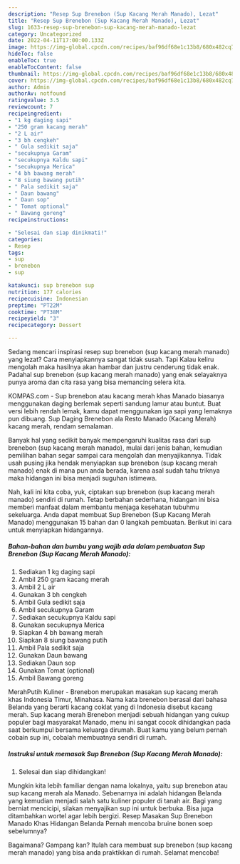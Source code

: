 ```yaml
---
description: "Resep Sup Brenebon (Sup Kacang Merah Manado), Lezat"
title: "Resep Sup Brenebon (Sup Kacang Merah Manado), Lezat"
slug: 1633-resep-sup-brenebon-sup-kacang-merah-manado-lezat
category: Uncategorized
date: 2022-04-11T17:00:00.133Z
image: https://img-global.cpcdn.com/recipes/baf96df68e1c13b8/680x482cq70/sup-brenebon-sup-kacang-merah-manado-foto-resep-utama.jpg
hideToc: false
enableToc: true
enableTocContent: false
thumbnail: https://img-global.cpcdn.com/recipes/baf96df68e1c13b8/680x482cq70/sup-brenebon-sup-kacang-merah-manado-foto-resep-utama.jpg
cover: https://img-global.cpcdn.com/recipes/baf96df68e1c13b8/680x482cq70/sup-brenebon-sup-kacang-merah-manado-foto-resep-utama.jpg
author: Admin
authorAv: notfound
ratingvalue: 3.5
reviewcount: 7
recipeingredient:
- "1 kg daging sapi"
- "250 gram kacang merah"
- "2 L air"
- "3 bh cengkeh"
- " Gula sedikit saja"
- "secukupnya Garam"
- "secukupnya Kaldu sapi"
- "secukupnya Merica"
- "4 bh bawang merah"
- "8 siung bawang putih"
- " Pala sedikit saja"
- " Daun bawang"
- " Daun sop"
- " Tomat optional"
- " Bawang goreng"
recipeinstructions:

- "Selesai dan siap dinikmati!"
categories:
- Resep
tags:
- sup
- brenebon
- sup

katakunci: sup brenebon sup 
nutrition: 177 calories
recipecuisine: Indonesian
preptime: "PT22M"
cooktime: "PT38M"
recipeyield: "3"
recipecategory: Dessert

---
```



Sedang mencari inspirasi resep sup brenebon (sup kacang merah manado) yang lezat? Cara menyiapkannya sangat tidak susah. Tapi Kalau keliru mengolah maka hasilnya akan hambar dan justru cenderung tidak enak. Padahal sup brenebon (sup kacang merah manado) yang enak selayaknya punya aroma dan cita rasa yang bisa memancing selera kita.


KOMPAS.com - Sup brenebon atau kacang merah khas Manado biasanya menggunakan daging berlemak seperti sandung lamur atau buntut. Buat versi lebih rendah lemak, kamu dapat menggunakan iga sapi yang lemaknya pun dibuang. Sup Daging Brenebon ala Resto Manado (Kacang Merah) kacang merah, rendam semalaman.

Banyak hal yang sedikit banyak mempengaruhi kualitas rasa dari sup brenebon (sup kacang merah manado), mulai dari jenis bahan, kemudian pemilihan bahan segar sampai cara mengolah dan menyajikannya. Tidak usah pusing jika hendak menyiapkan sup brenebon (sup kacang merah manado) enak di mana pun anda berada, karena asal sudah tahu triknya maka hidangan ini bisa menjadi suguhan istimewa.


Nah, kali ini kita coba, yuk, ciptakan sup brenebon (sup kacang merah manado) sendiri di rumah. Tetap berbahan sederhana, hidangan ini bisa memberi manfaat dalam membantu menjaga kesehatan tubuhmu sekeluarga. Anda dapat membuat Sup Brenebon (Sup Kacang Merah Manado) menggunakan 15 bahan dan 0 langkah pembuatan. Berikut ini cara untuk menyiapkan hidangannya.

<!--inarticleads1-->

##### Bahan-bahan dan bumbu yang wajib ada dalam pembuatan Sup Brenebon (Sup Kacang Merah Manado):

1. Sediakan 1 kg daging sapi
1. Ambil 250 gram kacang merah
1. Ambil 2 L air
1. Gunakan 3 bh cengkeh
1. Ambil  Gula sedikit saja
1. Ambil secukupnya Garam
1. Sediakan secukupnya Kaldu sapi
1. Gunakan secukupnya Merica
1. Siapkan 4 bh bawang merah
1. Siapkan 8 siung bawang putih
1. Ambil  Pala sedikit saja
1. Gunakan  Daun bawang
1. Sediakan  Daun sop
1. Gunakan  Tomat (optional)
1. Ambil  Bawang goreng


MerahPutih Kuliner - Brenebon merupakan masakan sup kacang merah khas Indonesia Timur, Minahasa. Nama kata brenebon berasal dari bahasa Belanda yang berarti kacang coklat yang di Indonesia disebut kacang merah. Sup kacang merah Brenebon menjadi sebuah hidangan yang cukup populer bagi masyarakat Manado, menu ini sangat cocok dihidangkan pada saat berkumpul bersama keluarga dirumah. Buat kamu yang belum pernah cobain sup ini, cobalah membuatnya sendiri di rumah. 

<!--inarticleads2-->

##### Instruksi untuk memasak Sup Brenebon (Sup Kacang Merah Manado):


1. Selesai dan siap dihidangkan!

Mungkin kita lebih familiar dengan nama lokalnya, yaitu sup brenebon atau sup kacang merah ala Manado. Sebenarnya ini adalah hidangan Belanda yang kemudian menjadi salah satu kuliner populer di tanah air. Bagi yang berniat mencicipi, silakan menyajikan sup ini untuk berbuka. Bisa juga ditambahkan wortel agar lebih bergizi. Resep Masakan Sup Brenebon Manado Khas Hidangan Belanda Pernah mencoba bruine bonen soep sebelumnya? 

Bagaimana? Gampang kan? Itulah cara membuat sup brenebon (sup kacang merah manado) yang bisa anda praktikkan di rumah. Selamat mencoba!
